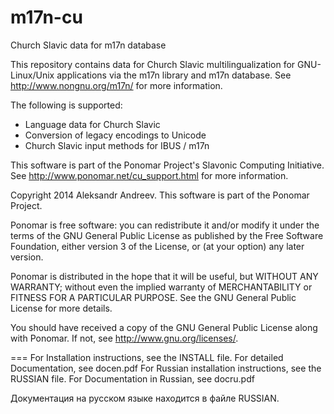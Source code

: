 m17n-cu
=======

Church Slavic data for m17n database

This repository contains data for Church Slavic multilingualization for GNU-Linux/Unix applications via the m17n library and m17n database. See http://www.nongnu.org/m17n/ for more information.

The following is supported:
* Language data for Church Slavic
* Conversion of legacy encodings to Unicode
* Church Slavic input methods for IBUS / m17n

This software is part of the Ponomar Project's Slavonic Computing Initiative. See http://www.ponomar.net/cu_support.html for more information.

Copyright 2014 Aleksandr Andreev. This software is part of the Ponomar Project.

Ponomar is free software: you can redistribute it and/or modify
it under the terms of the GNU General Public License as published by
the Free Software Foundation, either version 3 of the License, or
(at your option) any later version.

Ponomar is distributed in the hope that it will be useful,
but WITHOUT ANY WARRANTY; without even the implied warranty of
MERCHANTABILITY or FITNESS FOR A PARTICULAR PURPOSE.  See the
GNU General Public License for more details.

You should have received a copy of the GNU General Public License
along with Ponomar.  If not, see <http://www.gnu.org/licenses/>.

===
For Installation instructions, see the INSTALL file.
For detailed Documentation, see docen.pdf
For Russian installation instructions, see the RUSSIAN file.
For Documentation in Russian, see docru.pdf

Документация на русском языке находится в файле RUSSIAN.

